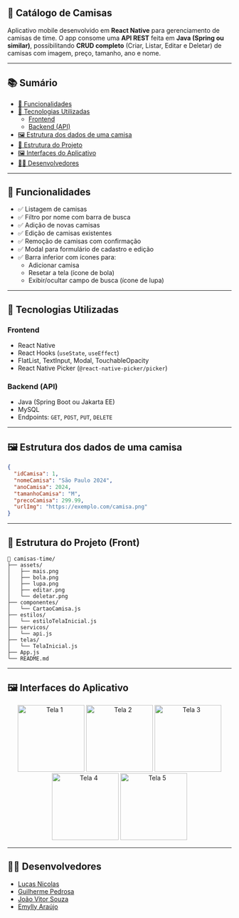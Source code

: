 ## 🧢 Catálogo de Camisas

Aplicativo mobile desenvolvido em **React Native** para gerenciamento de camisas de time. O app consome uma **API REST** feita em **Java (Spring ou similar)**, possibilitando **CRUD completo** (Criar, Listar, Editar e Deletar) de camisas com imagem, preço, tamanho, ano e nome.

---

## 📚 Sumário

- [📱 Funcionalidades](#-funcionalidades)
- [🧩 Tecnologias Utilizadas](#-tecnologias-utilizadas)
  - [Frontend](#frontend)
  - [Backend (API)](#backend-api)
- [🖼️ Estrutura dos dados de uma camisa](#%EF%B8%8F-estrutura-dos-dados-de-uma-camisa)
- [📁 Estrutura do Projeto](#-estrutura-do-projeto)
- [🖼️ Interfaces do Aplicativo](#%EF%B8%8F-interfaces-do-aplicativo)
- [👨‍💻 Desenvolvedores](#-desenvolvedores)

---

## 📱 Funcionalidades

* ✅ Listagem de camisas  
* ✅ Filtro por nome com barra de busca  
* ✅ Adição de novas camisas  
* ✅ Edição de camisas existentes  
* ✅ Remoção de camisas com confirmação  
* ✅ Modal para formulário de cadastro e edição  
* ✅ Barra inferior com ícones para:
  * Adicionar camisa  
  * Resetar a tela (ícone de bola)  
  * Exibir/ocultar campo de busca (ícone de lupa)  

---

## 🧩 Tecnologias Utilizadas

### Frontend

* React Native  
* React Hooks (`useState`, `useEffect`)  
* FlatList, TextInput, Modal, TouchableOpacity  
* React Native Picker (`@react-native-picker/picker`)  

### Backend (API)

* Java (Spring Boot ou Jakarta EE)  
* MySQL  
* Endpoints: `GET`, `POST`, `PUT`, `DELETE`  

---

## 🖼️ Estrutura dos dados de uma camisa

```json
{
  "idCamisa": 1,
  "nomeCamisa": "São Paulo 2024",
  "anoCamisa": 2024,
  "tamanhoCamisa": "M",
  "precoCamisa": 299.99,
  "urlImg": "https://exemplo.com/camisa.png"
}
````

---

## 📁 Estrutura do Projeto (Front)

```
📁 camisas-time/
├── assets/
│   ├── mais.png
│   ├── bola.png
│   ├── lupa.png
│   ├── editar.png
│   └── deletar.png
├── componentes/
│   └── CartaoCamisa.js
├── estilos/
│   └── estiloTelaInicial.js
├── servicos/
│   └── api.js
├── telas/
│   └── TelaInicial.js
├── App.js
└── README.md
```

---

## 🖼️ Interfaces do Aplicativo

<p align="center">
  <img src="https://i.imgur.com/kT0Je1C.jpeg" alt="Tela 1" width="150"/>
  <img src="https://i.imgur.com/OfZDQqN.jpeg" alt="Tela 2" width="150"/>
  <img src="https://i.imgur.com/DFJ4feS.jpeg" alt="Tela 3" width="150"/>
  <img src="https://i.imgur.com/UxK17pQ.jpeg" alt="Tela 4" width="150"/>
  <img src="https://i.imgur.com/Jn1ScXF.jpeg" alt="Tela 5" width="150"/>
</p>

---

## 👨‍💻 Desenvolvedores

* [Lucas Nicolas](https://github.com/Nicks744)
* [Guilherme Pedrosa](https://github.com/Guilherme6996)
* [João Vitor Souza](https://github.com/Jaowzinho)
* [Emylly Araújo](https://github.com/earaujo17)
